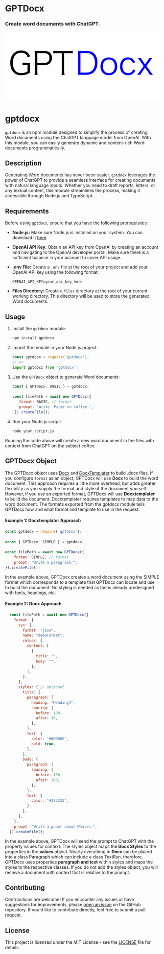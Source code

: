 # GPTDocx
### Create word documents with ChatGPT.
![docxImage](./assets//gptdocxImage.png)

# gptdocx

`gptdocx` is an npm module designed to simplify the process of creating Word documents using the ChatGPT language model from OpenAI. With this module, you can easily generate dynamic and content-rich Word documents programmatically.

## Description

Generating Word documents has never been easier. `gptdocx` leverages the power of ChatGPT to provide a seamless interface for creating documents with natural language inputs. Whether you need to draft reports, letters, or any textual content, this module streamlines the process, making it accessible through Node.js and TypeScript.

## Requirements

Before using `gptdocx`, ensure that you have the following prerequisites:

- **Node.js:** Make sure Node.js is installed on your system. You can download it [here](https://nodejs.org/).

- **OpenAI API Key:** Obtain an API key from OpenAI by creating an account and navigating to the OpenAI developer portal. Make sure there is a sufficient balance in your account to cover API usage.

- **.env File:** Create a `.env` file at the root of your project and add your OpenAI API key using the following format:

  ```plaintext
  OPENAI_API_KEY=your_api_key_here
  ```

- **Files Directory:** Create a `files` directory at the root of your current working directory. This directory will be used to store the generated Word documents.

## Usage

1. Install the `gptdocx` module:

   ```bash
   npm install gptdocx
   ```

2. Import the module in your Node.js project:

   ```javascript
   const gptdocx = require('gptdocx');
   // or
   import gptdocx from 'gptdocx';
   ```

3. Use the `GPTDocx` object to generate Word documents:

   ```javascript
   const { GPTDocx, BASIC } = gptdocx;

   const filePath = await new GPTDocx({
      format: BASIC, // format
      prompt: "Write  Paper on coffee.",
    }).createFile();
   ```

4. Run your Node.js script:

   ```bash
   node your_script.js
   ```

Running the code above will create a new word document in the files with context from ChatGPT on the subject coffee.

## GPTDocx Object
The GPTDocx object uses [Docx](https://docx.js.org/#/) and [DocxTemplater](https://docxtemplater.com/) to build .docx files. If you configure `format` as an object, GPTDocx will use **Docx** to build the word document. This approach requires a little more overhead, but adds greater flexibility as you supply the format and style of the document yourself. However, if you use an exported format, GPTDocx will use **Docxtemplater** to build the document. Docxtemplater requires templates to map data to the word document. The formats exported from the gptdocx module tells GPTDocx how and what format and template to use in the request.

#### Example 1: Docxtemplater Approach
```javascript
const gptdocx = require('gptdocx');

const { GPTDocx, SIMPLE } = gptdocx;

const filePath = await new GPTDocx({
    format: SIMPLE, // format
    prompt: "Write a paragraph.",
}).createFile();
```

In the example above, GPTDocx creates a word document using the SIMPLE format which corresponds to a template that GPTDocx can locate and use to build the document. No styling is needed as the is already predesigned with fonts, headings, etc.

#### Example 2: Docx Approach 
```javascript
  const filePath = await new GPTDocx({
    format: {
      sys: {
        format: "json",
        name: "demoFormat",
        values: {
          content: [
            {
              title: "",
              body: "",
            },
          ],
        },
      },
      styles: { // optional
        title: {
          paragraph: {
            heading: "Heading4",
            spacing: {
              before: 100,
              after: 10,
            },
          },
          text: {
            color: "#000000",
            bold: true,
          },
        },
        body: {
          paragraph: {
            spacing: {
              before: 100,
              after: 100,
            },
          },
          text: {
            color: "#333333",
          },
        },
      },
    },
    prompt: "Write a paper about Whales.",
  }).createFile();
```

In the example above, GPTDocx will send the prompt to ChatGPT with the property values for context. The styles object maps the **Docx Styles** to the properties in the **values** object. Nearly everything in **Docx** can be placed into a class Paragraph which can include a class TextRun, therefore, GPTDocx uses properties **paragraph and text** within styles and maps the styles to the respective classes. If you do not add the styles object, you will recieve a document with context that is relative to the prompt.

## Contributing

Contributions are welcome! If you encounter any issues or have suggestions for improvements, please [open an issue](https://github.com/your-username/gptdocx/issues) on the GitHub repository. If you'd like to contribute directly, feel free to submit a pull request.

## License

This project is licensed under the MIT License - see the [LICENSE](LICENSE) file for details.